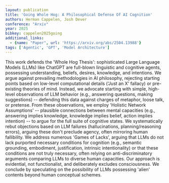 ```yaml
---
layout: publication
title: 'Going Whole Hog: A Philosophical Defense Of AI Cognition'
authors: Herman Cappelen, Josh Dever
conference: "Arxiv"
year: 2025
bibkey: cappelen2025going
additional_links:
  - {name: "Paper", url: 'https://arxiv.org/abs/2504.13988'}
tags: ['Agentic', 'GPT', 'Model Architecture']
---
```

This work defends the 'Whole Hog Thesis': sophisticated Large Language Models
(LLMs) like ChatGPT are full-blown linguistic and cognitive agents, possessing
understanding, beliefs, desires, knowledge, and intentions. We argue against
prevailing methodologies in AI philosophy, rejecting starting points based on
low-level computational details ('Just an X' fallacy) or pre-existing theories
of mind. Instead, we advocate starting with simple, high-level observations of
LLM behavior (e.g., answering questions, making suggestions) -- defending this
data against charges of metaphor, loose talk, or pretense. From these
observations, we employ 'Holistic Network Assumptions' -- plausible connections
between mental capacities (e.g., answering implies knowledge, knowledge implies
belief, action implies intention) -- to argue for the full suite of cognitive
states. We systematically rebut objections based on LLM failures
(hallucinations, planning/reasoning errors), arguing these don't preclude
agency, often mirroring human fallibility. We address numerous 'Games of
Lacks', arguing that LLMs do not lack purported necessary conditions for
cognition (e.g., semantic grounding, embodiment, justification, intrinsic
intentionality) or that these conditions are not truly necessary, often relying
on anti-discriminatory arguments comparing LLMs to diverse human capacities.
Our approach is evidential, not functionalist, and deliberately excludes
consciousness. We conclude by speculating on the possibility of LLMs possessing
'alien' contents beyond human conceptual schemes.
